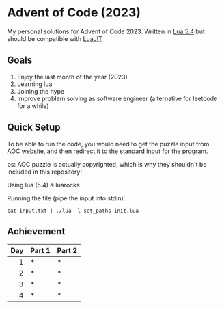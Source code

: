 # Advent of Code (2023)

My personal solutions for Advent of Code 2023. Written in [Lua 5.4](https://www.lua.org/) but should be
compatible with [LuaJIT](https://luajit.org/)

## Goals
1. Enjoy the last month of the year (2023)
2. Learning lua
3. Joining the hype
4. Improve problem solving as software engineer (alternative for leetcode for a
   while)

## Quick Setup

To be able to run the code, you would need to get the puzzle input from AOC
[website](), and then redirect it to the standard input for the program.

ps: AOC puzzle is actually copyrighted, which is why they shouldn't be included
in this repository!

Using lua (5.4) & luarocks

Running the file (pipe the input into stdin):
```
cat input.txt | ./lua -l set_paths init.lua
```

## Achievement

| Day | Part 1 | Part 2 |
| --: | ------ | ------ |
|  1  |  * | * |
|  2  |  * | * |
|  3  |  * | * |
|  4  |  * | * |
